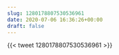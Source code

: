```yaml
---
slug: 1280178807530536961
date: 2020-07-06 16:36:26+00:00
draft: false
---
```


{{< tweet 1280178807530536961 >}}
